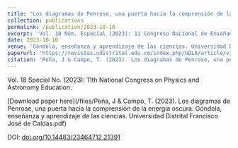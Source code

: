 ```yaml
---
title: "Los diagramas de Penrose, una puerta hacia la comprensión de la energía oscura"
collection: publications
permalink: /publication/2023-10-10
excerpt: 'Vol. 18 Núm. Especial (2023): 11 Congreso Nacional de Enseñanza de la Física y la Astronomía.'
date: 2023-10-10
venue: 'Góndola, enseñanza y aprendizaje de las ciencias. Universidad Distrital Francisco José de Caldas'
paperurl: 'https://revistas.udistrital.edu.co/index.php/GDLA/article/view/21391'
citation: 'Peña, J & Campo, T. (2023). Los diagramas de Penrose, una puerta hacia la comprensión de la energía oscura; <i>Góndola, enseñanza y aprendizaje de las ciencias</i>. Universidad Distrital Francisco José de Caldas.'
---
```

Vol. 18 Special No. (2023): 11th National Congress on Physics and Astronomy Education.

[Download paper here](/files/Peña, J & Campo, T. (2023). Los diagramas de Penrose, una puerta hacia la comprensión de la energía oscura. Góndola, enseñanza y aprendizaje de las ciencias. Universidad Distrital Francisco José de Caldas.pdf)

DOI: [doi.org/10.14483/23464712.21391](https://doi.org/10.14483/23464712.21391)